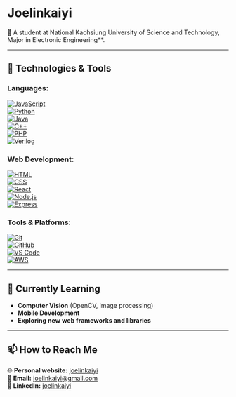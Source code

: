 # **Joelinkaiyi**  

🏫 A student at National Kaohsiung University of Science and Technology, Major in Electronic Engineering**.  

---

## 🔧 **Technologies & Tools**  

### **Languages:**  
[![JavaScript](https://img.shields.io/badge/-JavaScript-F7DF1E?logo=javascript&logoColor=black&style=plastic)](https://developer.mozilla.org/en-US/docs/Web/JavaScript)  
[![Python](https://img.shields.io/badge/-Python-3776AB?logo=python&logoColor=white&style=plastic)](https://www.python.org/)  
[![Java](https://img.shields.io/badge/-Java-007396?logo=java&logoColor=white&style=plastic)](https://www.oracle.com/java/)  
[![C++](https://img.shields.io/badge/-C++-00599C?logo=c%2B%2B&logoColor=white&style=plastic)](https://cplusplus.com/)  
[![PHP](https://img.shields.io/badge/-PHP-777BB4?logo=php&logoColor=white&style=flat-square)](https://www.php.net/)  
[![Verilog](https://img.shields.io/badge/-Verilog-CC2927?style=plastic)](https://standards.ieee.org/standard/1364-2005.html)  

### **Web Development:**  
[![HTML](https://img.shields.io/badge/-HTML5-E34F26?logo=html5&logoColor=white&style=plastic)](https://developer.mozilla.org/en-US/docs/Web/HTML)  
[![CSS](https://img.shields.io/badge/-CSS3-1572B6?logo=css3&logoColor=white&style=plastic)](https://developer.mozilla.org/en-US/docs/Web/CSS)  
[![React](https://img.shields.io/badge/-React-61DAFB?logo=react&logoColor=black&style=plastic)](https://react.dev/)  
[![Node.js](https://img.shields.io/badge/-Node.js-339933?logo=node.js&logoColor=white&style=plastic)](https://nodejs.org/)  
[![Express](https://img.shields.io/badge/-Express-000000?logo=express&logoColor=white&style=plastic)](https://expressjs.com/)  

### **Tools & Platforms:**  
[![Git](https://img.shields.io/badge/-Git-F05032?logo=git&logoColor=white&style=plastic)](https://git-scm.com/)  
[![GitHub](https://img.shields.io/badge/-GitHub-181717?logo=github&logoColor=white&style=plastic)](https://github.com/)  
[![VS Code](https://img.shields.io/badge/-VS%20Code-007ACC?logo=visual-studio-code&logoColor=white&style=plastic)](https://code.visualstudio.com/)   
[![AWS](https://img.shields.io/badge/-AWS-232F3E?logo=amazon-aws&logoColor=white&style=plastic)](https://aws.amazon.com/)  

---

## 🌱 **Currently Learning**  
- **Computer Vision** (OpenCV, image processing)  
- **Mobile Development** 
- **Exploring new web frameworks and libraries**  

---

## 📫 **How to Reach Me**  

🌐 **Personal website:** [joelinkaiyi](https://joelinkaiyi-profile.vercel.app/)  
📧 **Email:** [joelinkaiyi@gmail.com](mailto:joelinkaiyi@gmail.com)  
💼 **LinkedIn:** [joelinkaiyi](https://www.linkedin.com/in/joelinkaiyi-dev/)  


